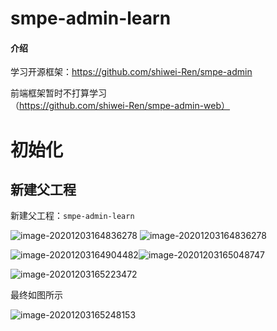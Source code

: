

# smpe-admin-learn

#### 介绍
学习开源框架：https://github.com/shiwei-Ren/smpe-admin

前端框架暂时不打算学习（https://github.com/shiwei-Ren/smpe-admin-web）



# 初始化

## 新建父工程

新建父工程：`smpe-admin-learn`


![image-20201203164836278](https://gitee.com/sy_zrj/smpe-admin-learn/blob/create-smpe-admin-learn/README.assets/image-20201203164836278.png)
![image-20201203164836278](G:\all-workspace\all-project\小云通知\框架\smpe-admin-learn\README.assets\image-20201203164836278.png)

![image-20201203164904482](G:\all-workspace\all-project\小云通知\框架\smpe-admin-learn\README.assets\image-20201203164904482.png)![image-20201203165048747](G:\all-workspace\all-project\小云通知\框架\smpe-admin-learn\README.assets\image-20201203165048747.png)

![image-20201203165223472](G:\all-workspace\all-project\小云通知\框架\smpe-admin-learn\README.assets\image-20201203165223472.png)

最终如图所示

![image-20201203165248153](G:\all-workspace\all-project\小云通知\框架\smpe-admin-learn\README.assets\image-20201203165248153.png)